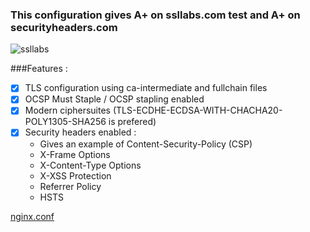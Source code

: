 
### This configuration gives A+ on ssllabs.com test and A+ on securityheaders.com

![ssllabs](https://github.com/hardenedlinux/Debian-GNU-Linux-Profiles/blob/master/docs/nginx/img/aplus.png)



###Features :

- [x] TLS configuration using ca-intermediate and fullchain files
- [x] OCSP Must Staple / OCSP stapling enabled
- [x] Modern ciphersuites (TLS-ECDHE-ECDSA-WITH-CHACHA20-POLY1305-SHA256 is prefered)
- [x] Security headers enabled :
	* Gives an example of Content-Security-Policy (CSP)
	* X-Frame Options
	* X-Content-Type Options
	* X-XSS Protection
	* Referrer Policy
	* HSTS

[nginx.conf](nginx.conf)
